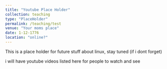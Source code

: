 ```yaml
---
title: "Youtube Place Holder"
collection: teaching
type: "PlaceHolder"
permalink: /teaching/test
venue: "Your moms place"
date: 1-12-1776
location: "online?"
---
```


This is a place holder for future stuff about linux, stay tuned (if i dont forget)

i will have youtube videos listed here for people to watch and see
